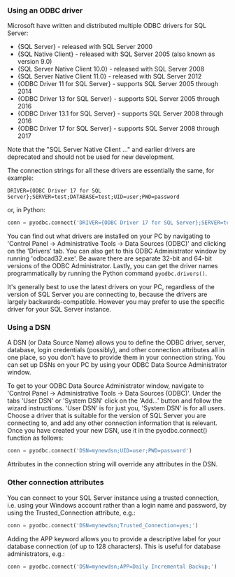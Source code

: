 ### Using an ODBC driver

Microsoft have written and distributed multiple ODBC drivers for SQL Server:

* {SQL Server} - released with SQL Server 2000
* {SQL Native Client} - released with SQL Server 2005 (also known as version 9.0)
* {SQL Server Native Client 10.0} - released with SQL Server 2008
* {SQL Server Native Client 11.0} - released with SQL Server 2012
* {ODBC Driver 11 for SQL Server} - supports SQL Server 2005 through 2014
* {ODBC Driver 13 for SQL Server} - supports SQL Server 2005 through 2016
* {ODBC Driver 13.1 for SQL Server} - supports SQL Server 2008 through 2016
* {ODBC Driver 17 for SQL Server} - supports SQL Server 2008 through 2017

Note that the "SQL Server Native Client ..." and earlier drivers are deprecated and should not be used for new development.

The connection strings for all these drivers are essentially the same, for example:
```
DRIVER={ODBC Driver 17 for SQL Server};SERVER=test;DATABASE=test;UID=user;PWD=password
```
or, in Python:
```python
conn = pyodbc.connect('DRIVER={ODBC Driver 17 for SQL Server};SERVER=test;DATABASE=test;UID=user;PWD=password')
```
You can find out what drivers are installed on your PC by navigating to 'Control Panel -> Administrative Tools -> Data Sources (ODBC)' and clicking on the 'Drivers' tab.  You can also get to this ODBC Administrator window by running 'odbcad32.exe'.  Be aware there are separate 32-bit and 64-bit versions of the ODBC Administrator.  Lastly, you can get the driver names programmatically by running the Python command `pyodbc.drivers()`.

It's generally best to use the latest drivers on your PC, regardless of the version of SQL Server you are connecting to, because the drivers are largely backwards-compatible.  However you may prefer to use the specific driver for your SQL Server instance.


### Using a DSN

A DSN (or Data Source Name) allows you to define the ODBC driver, server, database, login credentials (possibly), and other connection attributes all in one place, so you don't have to provide them in your connection string.  You can set up DSNs on your PC by using your ODBC Data Source Administrator window.

To get to your ODBC Data Source Administrator window, navigate to 'Control Panel -> Administrative Tools -> Data Sources (ODBC)'. Under the tabs 'User DSN' or 'System DSN' click on the 'Add...' button and follow the wizard instructions.  'User DSN' is for just you, 'System DSN' is for all users.  Choose a driver that is suitable for the version of SQL Server you are connecting to, and add any other connection information that is relevant.  Once you have created your new DSN, use it in the pyodbc.connect() function as follows:
```python
conn = pyodbc.connect('DSN=mynewdsn;UID=user;PWD=password')
```
Attributes in the connection string will override any attributes in the DSN.

### Other connection attributes
You can connect to your SQL Server instance using a trusted connection, i.e. using your Windows account rather than a login name and password, by using the Trusted_Connection attribute, e.g.:
```python
conn = pyodbc.connect('DSN=mynewdsn;Trusted_Connection=yes;')
```

Adding the APP keyword allows you to provide a descriptive label for your database connection (of up to 128 characters). 
 This is useful for database administrators, e.g.:
```python
conn = pyodbc.connect('DSN=mynewdsn;APP=Daily Incremental Backup;')
```